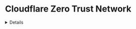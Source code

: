 # Cloudflare Zero Trust Network

<details>

{% hint style="success" %}
Lernen & üben Sie AWS-Hacking:<img src="/.gitbook/assets/image.png" alt="" data-size="line">[**HackTricks Training AWS Red Team Expert (ARTE)**](https://training.hacktricks.xyz/courses/arte)<img src="/.gitbook/assets/image.png" alt="" data-size="line">\
Lernen & üben Sie GCP-Hacking: <img src="/.gitbook/assets/image (2).png" alt="" data-size="line">[**HackTricks Training GCP Red Team Expert (GRTE)**<img src="/.gitbook/assets/image (2).png" alt="" data-size="line">](https://training.hacktricks.xyz/courses/grte)

<details>

<summary>Unterstützen Sie HackTricks</summary>

* Überprüfen Sie die [**Abonnementpläne**](https://github.com/sponsors/carlospolop)!
* **Treten Sie der** 💬 [**Discord-Gruppe**](https://discord.gg/hRep4RUj7f) oder der [**Telegram-Gruppe**](https://t.me/peass) bei oder **folgen** Sie uns auf **Twitter** 🐦 [**@hacktricks\_live**](https://twitter.com/hacktricks\_live)**.**
* **Teilen Sie Hacking-Tricks, indem Sie PRs an die** [**HackTricks**](https://github.com/carlospolop/hacktricks) und [**HackTricks Cloud**](https://github.com/carlospolop/hacktricks-cloud) Github-Repositorys senden.

</details>
{% endhint %}

In einem **Cloudflare Zero Trust Network**-Konto gibt es einige **Einstellungen und Dienste**, die konfiguriert werden können. Auf dieser Seite werden wir die sicherheitsrelevanten Einstellungen jeder Sektion **analysieren**:

<figure><img src="../../.gitbook/assets/image (206).png" alt=""><figcaption></figcaption></figure>

## Analytics

* [ ] Nützlich, um die **Umgebung kennenzulernen**

## **Gateway**

* [ ] In **`Policies`** ist es möglich, Richtlinien zu erstellen, um durch **DNS**, **Netzwerk** oder **HTTP**-Anfragen zu **beschränken**, wer auf Anwendungen zugreifen kann.
* Wenn verwendet, könnten **Richtlinien** erstellt werden, um den Zugriff auf bösartige Websites zu **beschränken**.
* Dies ist **nur relevant, wenn ein Gateway verwendet wird**, wenn nicht, gibt es keinen Grund, defensive Richtlinien zu erstellen.

## Zugriff

### Anwendungen

Für jede Anwendung:

* [ ] Überprüfen Sie, **wer** auf die Anwendung in den **Richtlinien** zugreifen kann und stellen Sie sicher, dass **nur** die **Benutzer**, die Zugriff auf die Anwendung **benötigen**, darauf zugreifen können.
* Um den Zugriff zu ermöglichen, werden **`Access Groups`** verwendet (und es können auch **zusätzliche Regeln** festgelegt werden)
* [ ] Überprüfen Sie die **verfügbaren Identitätsanbieter** und stellen Sie sicher, dass sie **nicht zu offen** sind
* [ ] In den **`Einstellungen`**:
* [ ] Überprüfen Sie, ob **CORS nicht aktiviert** ist (wenn es aktiviert ist, überprüfen Sie, ob es **sicher** ist und nicht alles zulässt)
* Cookies sollten das **Strict Same-Site**-Attribut, **HTTP Only** und **Binding-Cookie** aktiviert haben, wenn die Anwendung HTTP ist.
* Erwägen Sie auch die Aktivierung der **Browser-Rendering** für besseren **Schutz. Weitere Informationen zur** [**Remote-Browser-Isolation hier**](https://blog.cloudflare.com/cloudflare-and-remote-browser-isolation/)**.**

### **Access Groups**

* [ ] Überprüfen Sie, ob die generierten Zugriffsgruppen **korrekt eingeschränkt** sind, um den Benutzern den Zugriff zu ermöglichen, den sie sollten.
* [ ] Es ist besonders wichtig zu überprüfen, dass die **Standardzugriffsgruppe nicht sehr offen** ist (sie **ermöglicht nicht zu vielen Personen den Zugriff**), da standardmäßig jeder in dieser **Gruppe** auf Anwendungen zugreifen kann.
* Beachten Sie, dass es möglich ist, **Zugriff** auf **ALLE** und andere **sehr offene Richtlinien** zu geben, die nicht empfohlen werden, es sei denn, es ist zu 100% notwendig.

### Service Auth

* [ ] Überprüfen Sie, dass alle Service-Token **in 1 Jahr oder weniger ablaufen**

### Tunnels

TODO

## Mein Team

TODO

## Logs

* [ ] Sie könnten nach **unerwarteten Aktionen** von Benutzern suchen

## Einstellungen

* [ ] Überprüfen Sie den **Plan-Typ**
* [ ] Es ist möglich, den **Namen des Kreditkarteninhabers**, die **letzten 4 Ziffern**, das **Ablaufdatum** und die **Adresse** zu sehen
* [ ] Es wird empfohlen, eine **Ablaufzeit für Benutzerplätze** hinzuzufügen, um Benutzer zu entfernen, die diesen Dienst nicht wirklich nutzen

<details>

{% hint style="success" %}
Lernen & üben Sie AWS-Hacking:<img src="/.gitbook/assets/image.png" alt="" data-size="line">[**HackTricks Training AWS Red Team Expert (ARTE)**](https://training.hacktricks.xyz/courses/arte)<img src="/.gitbook/assets/image.png" alt="" data-size="line">\
Lernen & üben Sie GCP-Hacking: <img src="/.gitbook/assets/image (2).png" alt="" data-size="line">[**HackTricks Training GCP Red Team Expert (GRTE)**<img src="/.gitbook/assets/image (2).png" alt="" data-size="line">](https://training.hacktricks.xyz/courses/grte)

<details>

<summary>Unterstützen Sie HackTricks</summary>

* Überprüfen Sie die [**Abonnementpläne**](https://github.com/sponsors/carlospolop)!
* **Treten Sie der** 💬 [**Discord-Gruppe**](https://discord.gg/hRep4RUj7f) oder der [**Telegram-Gruppe**](https://t.me/peass) bei oder **folgen** Sie uns auf **Twitter** 🐦 [**@hacktricks\_live**](https://twitter.com/hacktricks\_live)**.**
* **Teilen Sie Hacking-Tricks, indem Sie PRs an die** [**HackTricks**](https://github.com/carlospolop/hacktricks) und [**HackTricks Cloud**](https://github.com/carlospolop/hacktricks-cloud) Github-Repositorys senden.

</details>
{% endhint %}
